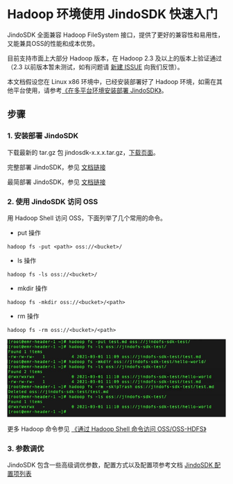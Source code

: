 # Hadoop 环境使用 JindoSDK 快速入门

JindoSDK 全面兼容 Hadoop FileSystem 接口，提供了更好的兼容性和易用性，又能兼具OSS的性能和成本优势。

目前支持市面上大部分 Hadoop 版本，在 Hadoop 2.3 及以上的版本上验证通过（2.3 以前版本暂未测试，如有问题请 [新建 ISSUE](https://github.com/aliyun/alibabacloud-jindodata/issues/new) 向我们反馈）。

本文档假设您在 Linux x86 环境中，已经安装部署好了 Hadoop 环境，如需在其他平台使用，请参考[《在多平台环境安装部署 JindoSDK》](/docs/user/6.x/jindosdk/jindosdk_deployment_multi_platform.md)。

## 步骤

### 1. 安装部署 JindoSDK

下载最新的 tar.gz 包 jindosdk-x.x.x.tar.gz，[下载页面](/docs/user/6.x/6.2.0/jindodata_download.md)。

完整部署 JindoSDK，参见 [文档链接](/docs/user/6.x/jindosdk/jindosdk_deployment_hadoop.md)

最简部署 JindoSDK，参见 [文档链接](/docs/user/6.x/jindosdk/jindosdk_deployment_lite_hadoop.md)

### 2. 使用 JindoSDK 访问 OSS
用 Hadoop Shell 访问 OSS，下面列举了几个常用的命令。

* put 操作
```
hadoop fs -put <path> oss://<bucket>/
```

* ls 操作
```
hadoop fs -ls oss://<bucket>/
```

* mkdir 操作
```
hadoop fs -mkdir oss://<bucket>/<path>
```

* rm 操作
```
hadoop fs -rm oss://<bucket>/<path>
```

<img src="/docs/user/4.x/4.0.0/oss/pic/jindofs_sdk_cmd.png#pic_center" />

更多 Hadoop 命令参见 [《通过 Hadoop Shell 命令访问 OSS/OSS-HDFS》](/docs/user/6.x/oss/usages/oss_hadoop_shell.md)

### 3. 参数调优
JindoSDK 包含一些高级调优参数，配置方式以及配置项参考文档 [JindoSDK 配置项列表](/docs/user/6.x/jindosdk/jindosdk_configuration.md)